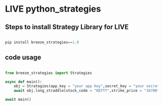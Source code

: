 # LIVE  python_strategies

## Steps to install Strategy Library for LIVE


```python

pip install breeze_strategies==1.0

```


## code usage

```python

from breeze_strategies import Strategies

async def main():
    obj = Strategies(app_key = "your app key",secret_key = "your secret key",api_session = "your api session",max_profit = "your max profit",max_loss = "your max loss")
    await obj.long_straddle(stock_code = "NIFTY",strike_price = "18700",qty = "50",expiry_date = "2023-06-15T06:00:00.000Z")

await main()

```

